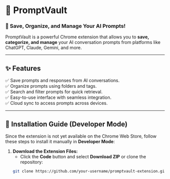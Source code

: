 # 🔐 PromptVault

### 📄 Save, Organize, and Manage Your AI Prompts!

PromptVault is a powerful Chrome extension that allows you to **save, categorize, and manage** your AI conversation prompts from platforms like ChatGPT, Claude, Gemini, and more.

---

## ✨ **Features**
✅ Save prompts and responses from AI conversations.  
✅ Organize prompts using folders and tags.  
✅ Search and filter prompts for quick retrieval.  
✅ Easy-to-use interface with seamless integration.  
✅ Cloud sync to access prompts across devices.  

---

## 🚀 **Installation Guide (Developer Mode)**

Since the extension is not yet available on the Chrome Web Store, follow these steps to install it manually in **Developer Mode**:

1. **Download the Extension Files:**  
   - Click the **Code** button and select **Download ZIP** or clone the repository:  
   ```bash
   git clone https://github.com/your-username/promptvault-extension.git
